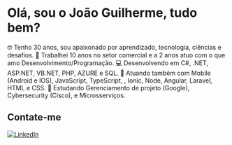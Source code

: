 # Olá, sou o João Guilherme, tudo bem?

🤓 Tenho 30 anos, sou apaixonado por aprendizado, tecnologia, ciências e desafios.
🔭 Trabalhei 10 anos no setor comercial e a 2 anos atuo com o que amo Desenvolvimento/Programação.
💻 Desenvolvendo em C#, .NET, ASP.NET, VB.NET, PHP, AZURE e SQL.
🔧 Atuando também com Mobile (Android e IOS), JavaScript, TypeScript, , Ionic, Node, Angular, Laravel, HTML e CSS.
🌱 Estudando Gerenciamento de projeto (Google), Cybersecurity (Cisco), e Microsserviços.

## Contate-me

[![LinkedIn](https://img.shields.io/badge/LinkedIn-0077B5?style=for-the-badge&logo=linkedin&logoColor=white)](https://www.linkedin.com/in/joaoguilhermegoncalves/)


